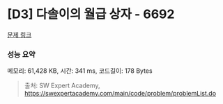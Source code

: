 # [D3] 다솔이의 월급 상자 - 6692 

[문제 링크](https://swexpertacademy.com/main/code/problem/problemDetail.do?contestProbId=AWdXofhKFkADFAWn) 

### 성능 요약

메모리: 61,428 KB, 시간: 341 ms, 코드길이: 178 Bytes



> 출처: SW Expert Academy, https://swexpertacademy.com/main/code/problem/problemList.do